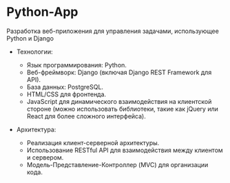 # Python-App
Разработка веб-приложения для управления задачами, использующее Python и Django
- Технологии:
  - Язык программирования: Python.
  - Веб-фреймворк: Django (включая Django REST Framework для API).
  - База данных: PostgreSQL.
  - HTML/CSS для фронтенда.
  - JavaScript для динамического взаимодействия на клиентской стороне (можно использовать библиотеки, такие как jQuery или React для более сложного интерфейса).

- Архитектура:
  - Реализация клиент-серверной архитектуры. 
  - Использование RESTful API для взаимодействия между клиентом и сервером.
  - Модель-Представление-Контроллер (MVC) для организации кода.
